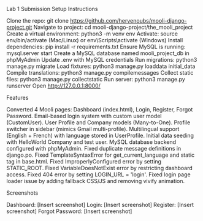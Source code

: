 Lab 1 Submission
Setup Instructions

Clone the repo: git clone https://github.com/hervenoubs/mooli-django-project.git
Navigate to project: cd mooli-django-project/the_mooli_project
Create a virtual environment: python3 -m venv env
Activate: source env/bin/activate (Mac/Linux) or env\Scripts\activate (Windows)
Install dependencies: pip install -r requirements.txt
Ensure MySQL is running: mysql.server start
Create a MySQL database named mooli_project_db in phpMyAdmin
Update .env with MySQL credentials
Run migrations: python3 manage.py migrate
Load fixtures: python3 manage.py loaddata initial_data
Compile translations: python3 manage.py compilemessages
Collect static files: python3 manage.py collectstatic
Run server: python3 manage.py runserver
Open http://127.0.0.1:8000/

Features

Converted 4 Mooli pages: Dashboard (index.html), Login, Register, Forgot Password.
Email-based login system with custom user model (CustomUser).
User Profile and Company models (Many-to-One).
Profile switcher in sidebar (mimics Gmail multi-profile).
Multilingual support (English + French) with language stored in UserProfile.
Initial data seeding with HelloWorld Company and test user.
MySQL database backend configured with phpMyAdmin.
Fixed duplicate message definitions in django.po.
Fixed TemplateSyntaxError for get_current_language and static tag in base.html.
Fixed ImproperlyConfigured error by setting STATIC_ROOT.
Fixed VariableDoesNotExist error by restricting dashboard access.
Fixed 404 error by setting LOGIN_URL = 'login'.
Fixed login page loader issue by adding fallback CSS/JS and removing vivify animation.

Screenshots

Dashboard: [Insert screenshot]
Login: [Insert screenshot]
Register: [Insert screenshot]
Forgot Password: [Insert screenshot]